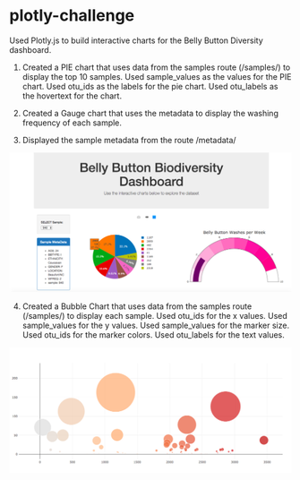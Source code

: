 # plotly-challenge

Used Plotly.js to build interactive charts for the Belly Button Diversity dashboard.

1. Created a PIE chart that uses data from the samples route (/samples/<sample>) to display the top 10 samples.
  Used sample_values as the values for the PIE chart.
  Used otu_ids as the labels for the pie chart.
  Used otu_labels as the hovertext for the chart.
  
2. Created a Gauge chart that uses the metadata to display the washing frequency of each sample.

3. Displayed the sample metadata from the route /metadata/<sample>

![Image of Dashboard](Belly_Button_Diversity/BellyButtonscreenshot1.png)

4. Created a Bubble Chart that uses data from the samples route (/samples/<sample>) to display each sample.
  Used otu_ids for the x values.
  Used sample_values for the y values.
  Used sample_values for the marker size.
  Used otu_ids for the marker colors.
  Used otu_labels for the text values.

![Image2](Belly_Button_Diversity/BellyButtonscreenshot2.png)

